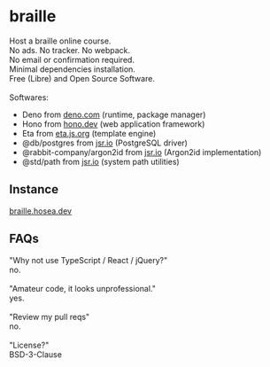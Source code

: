 # braille

Host a braille online course.<br>
No ads. No tracker. No webpack.<br>
No email or confirmation required.<br>
Minimal dependencies installation.<br>
Free (Libre) and Open Source Software.<br>
<br>
Softwares:
- Deno from [deno.com](https://deno.com/) (runtime, package manager)
- Hono from [hono.dev](https://hono.dev) (web application framework)
- Eta from [eta.js.org](https://eta.js.org) (template engine)
- @db/postgres from [jsr.io](https://jsr.io/@db/postgres) (PostgreSQL driver)
- @rabbit-company/argon2id from [jsr.io](https://jsr.io/@rabbit-company/argon2id) (Argon2id implementation)
- @std/path from [jsr.io](https://jsr.io/@std/path) (system path utilities)

## Instance
[braille.hosea.dev](https://braille.hosea.dev)

## FAQs
"Why not use TypeScript / React / jQuery?"<br>
no.<br>
<br>
"Amateur code, it looks unprofessional."<br>
yes.<br>
<br>
"Review my pull reqs"<br>
no.<br>
<br>
"License?"<br>
BSD-3-Clause